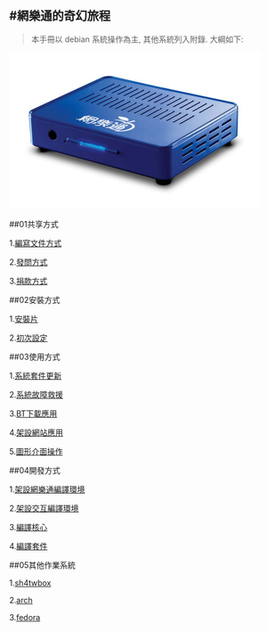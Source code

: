 #網樂通的奇幻旅程
---
>本手冊以 debian 系統操作為主, 其他系統列入附錄. 大綱如下:

![](img/01.01.00.網樂通.jpg?raw=true)

##01共享方式

  1.[編寫文件方式](01.01.md)

  2.[發問方式](01.02.md)

  3.[捐款方式](01.03.md)

##02安裝方式

  1.[安裝片](02.01.md)

  2.[初次設定](02.02.md)

##03使用方式

  1.[系統套件更新](03.01.md)

  2.[系統故障救援](03.02.md)

  3.[BT下載應用](03.03.md)

  4.[架設網站應用](03.04.md)

  5.[圖形介面操作](03.05.md)

##04開發方式

  1.[架設網樂通編譯環境](04.01.md)

  2.[架設交互編譯環境](04.02.md)

  3.[編譯核心](04.03.md)

  4.[編譯套件](04.04.md)

##05其他作業系統

  1.[sh4twbox](05.01.md)

  2.[arch](05.02.md)

  3.[fedora](05.03.md)
